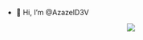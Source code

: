 - 👋 Hi, I’m @AzazelD3V
<p align="center">
  <img src="https://komarev.com/ghpvc/?username=AzazelD3V&color=7CFC00">
</p>
